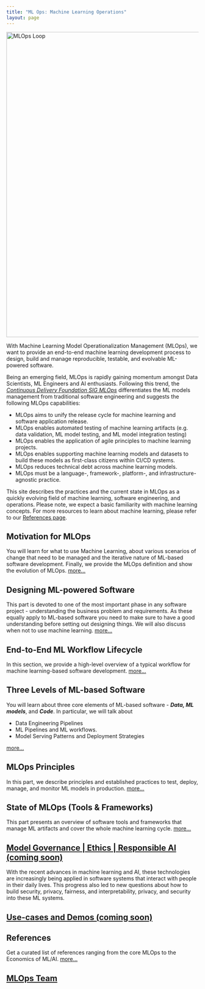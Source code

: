 ```yaml
---
title: "ML Ops: Machine Learning Operations"
layout: page
---
```


<img src="../img/mlops-loop-banner.jpg " alt="MLOps Loop" width="800"/>


With Machine Learning Model Operationalization Management (MLOps), we want to provide an end-to-end machine learning development process to design, build and manage reproducible, testable, and evolvable ML-powered software.

Being an emerging field, MLOps is rapidly gaining momentum amongst Data Scientists, ML Engineers and AI enthusiasts. Following this trend, the [*Continuous Delivery Foundation SIG MLOps*](https://github.com/cdfoundation/sig-mlops) differentiates the ML models management from traditional software engineering and suggests the following MLOps capabilities:

  * MLOps aims to unify the release cycle for machine learning and software application release.
  * MLOps enables automated testing of machine learning artifacts (e.g. data validation, ML model testing, and ML model integration testing)
  * MLOps enables the application of agile principles to machine learning projects.
  * MLOps enables supporting machine learning models and datasets to build these models as first-class citizens within CI/CD systems.
  * MLOps reduces technical debt across machine learning models.
  * MLOps must be a language-, framework-, platform-, and infrastructure-agnostic practice. 

This site describes the practices and the current state in MLOps as a quickly evolving field of machine learning, software engineering, and operations. Please note, we expect a basic familiarity with machine learning concepts. For more resources to learn about machine learning, please refer to our [References page](content/references.md).


## Motivation for MLOps

You will learn for what to use Machine Learning, about various scenarios of change that need to be managed and the iterative nature of ML-based software development. Finally, we provide the MLOps definition and show the evolution of MLOps. [more...](content/motivation.md)
   
## Designing ML-powered Software

This part is devoted to one of the most important phase in any software project - understanding the business problem and requirements. As these equally apply to ML-based software you need to make sure to have a good understanding before setting out designing things. We will also discuss when not to use machine learning. [more...](content/phase-zero.md)

## End-to-End ML Workflow Lifecycle

In this section, we provide a high-level overview of a typical workflow for machine learning-based software development. [more...](content/end-to-end-ml-workflow.md) 

## Three Levels of ML-based Software

You will learn about three core elements of ML-based software - ***Data, ML models***, and ***Code***. In particular, we will talk about 
   * Data Engineering Pipelines
   * ML Pipelines and ML workflows.
   * Model Serving Patterns and Deployment Strategies

  [more...](content/three-levels-of-ml-software.md)

## MLOps Principles

In this part, we describe principles and established practices to test, deploy, manage, and monitor ML models in production. [more...](content/mlops-principles.md) 

## State of MLOps (Tools & Frameworks)

This part presents an overview of software tools and frameworks that manage ML artifacts and cover the whole machine learning cycle. [more...](content/state-of-mlops.md) 

## [Model Governance | Ethics | Responsible AI (coming soon)]()

With the recent advances in machine learning and AI, these technologies are increasingly being applied in software systems that interact with people in their daily lives. This progress also led to new questions about how to build security, privacy, fairness, and interpretability, privacy, and security into these ML systems.


## [Use-cases and Demos (coming soon)]()

## References
Get a curated list of references ranging from the core MLOps to the Economics of ML/AI. [more...](content/references.md)

## [MLOps Team](content/ml-ops-team.md)


